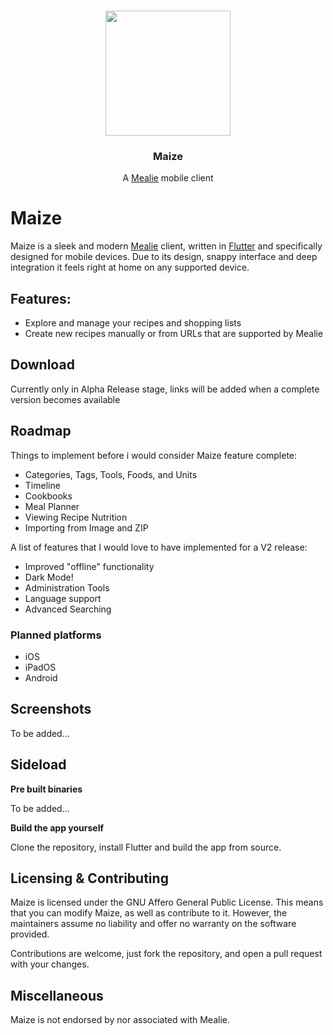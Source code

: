 <!-- PROJECT LOGO -->
<br />
<p align="center">
  <a href="https://github.com/young-hnau/maize">
<img style="width:200px;height:200px" viewBox="0 0 24 24" src="assets/maize_logo.png">
</img>
  </a>

  <h3 align="center">Maize</h3>

  <p align="center">
    A <a href="https://github.com/mealie-recipes/mealie">Mealie</a> mobile client
</p>

# Maize

Maize is a sleek and modern [Mealie](https://github.com/mealie-recipes/mealie) client, written in [Flutter](https://github.com/flutter/flutter) and specifically designed for mobile devices. Due to its design, snappy interface and deep integration it feels right at home on any supported device.

## Features:

- Explore and manage your recipes and shopping lists
- Create new recipes manually or from URLs that are supported by Mealie

## Download

Currently only in Alpha Release stage, links will be added when a complete version becomes available

## Roadmap

Things to implement before i would consider Maize feature complete:

- Categories, Tags, Tools, Foods, and Units
- Timeline
- Cookbooks
- Meal Planner
- Viewing Recipe Nutrition
- Importing from Image and ZIP

A list of features that I would love to have implemented for a V2 release:

- Improved "offline" functionality
- Dark Mode!
- Administration Tools
- Language support
- Advanced Searching

### Planned platforms

- iOS
- iPadOS
- Android

## Screenshots

To be added...

## Sideload

**Pre built binaries**

To be added...

**Build the app yourself**

Clone the repository, install Flutter and build the app from source.

## Licensing & Contributing

Maize is licensed under the GNU Affero General Public License. This means that you can modify Maize, as well as contribute to it. However, the maintainers assume no liability and offer no warranty on the software provided.

Contributions are welcome, just fork the repository, and open a pull request with your changes.

## Miscellaneous

Maize is not endorsed by nor associated with Mealie.
